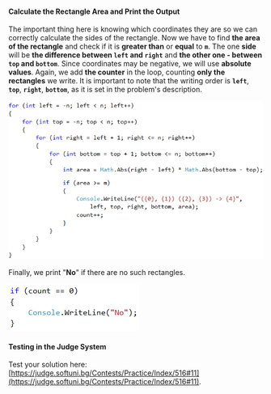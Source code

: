 #### Calculate the Rectangle Area and Print the Output

The important thing here is knowing which coordinates they are so we can correctly calculate the sides of the rectangle. Now we have to find **the area of the rectangle** and check if it is **greater than** or **equal** to **`m`**. The one **side** will be **the difference between `left` and `right`** and **the other one - between `top` and `bottom`**. Since coordinates may be negative, we will use **absolute values**. Again, we add **the counter** in the loop, counting **only the rectangles** we write. It is important to note that the writing order is **`left`**, **`top`**, **`right`**, **`bottom`**, as it is set in the problem's description.

![](/assets/chapter-8-1-images/12.Generating-rectangles-03.png)

Finally, we print "**No**" if there are no such rectangles.

![](/assets/chapter-8-1-images/12.Generating-rectangles-04.png)

#### Testing in the Judge System

Test your solution here: [https://judge.softuni.bg/Contests/Practice/Index/516#11](https://judge.softuni.bg/Contests/Practice/Index/516#11).
